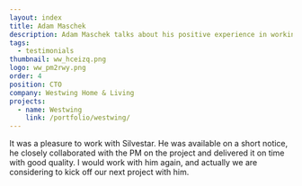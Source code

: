 ```yaml
---
layout: index
title: Adam Maschek
description: Adam Maschek talks about his positive experience in working with Silvestar Bistrović.
tags:
  - testimonials
thumbnail: ww_hceizq.png
logo: ww_pm2rwy.png
order: 4
position: CTO
company: Westwing Home & Living
projects:
  - name: Westwing
    link: /portfolio/westwing/
---
```


It was a pleasure to work with Silvestar. He was available on a short notice, he closely collaborated with the PM on the project and delivered it on time with good quality. I would work with him again, and actually we are considering to kick off our next project with him.
